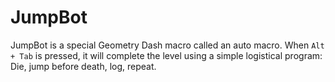# JumpBot
JumpBot is a special Geometry Dash macro called an auto macro. When `Alt + Tab` is pressed, it will complete the level using a simple logistical program: Die, jump before death, log, repeat.
